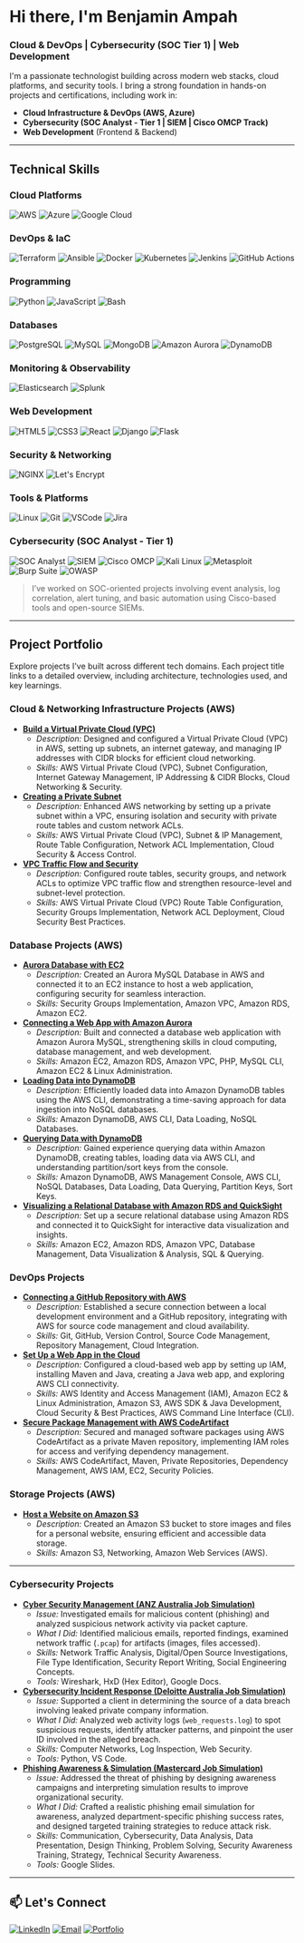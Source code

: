 # Hi there, I'm Benjamin Ampah

### Cloud & DevOps | Cybersecurity (SOC Tier 1) | Web Development

I'm a passionate technologist building across modern web stacks, cloud platforms, and security tools. I bring a strong foundation in hands-on projects and certifications, including work in:

- **Cloud Infrastructure & DevOps (AWS, Azure)**
- **Cybersecurity (SOC Analyst - Tier 1 | SIEM | Cisco OMCP Track)**
-  **Web Development** (Frontend & Backend)

---
##  Technical Skills

###  Cloud Platforms
![AWS](https://img.shields.io/badge/AWS-232F3E?style=flat&logo=amazon-aws&logoColor=white)
![Azure](https://img.shields.io/badge/Azure-0078D4?style=flat&logo=microsoft-azure&logoColor=white)
![Google Cloud](https://img.shields.io/badge/Google_Cloud-4285F4?style=flat&logo=google-cloud&logoColor=white)

### DevOps & IaC
![Terraform](https://img.shields.io/badge/Terraform-623CE4?style=flat&logo=terraform&logoColor=white)
![Ansible](https://img.shields.io/badge/Ansible-EE0000?style=flat&logo=ansible&logoColor=white)
![Docker](https://img.shields.io/badge/Docker-2496ED?style=flat&logo=docker&logoColor=white)
![Kubernetes](https://img.shields.io/badge/Kubernetes-326CE5?style=flat&logo=kubernetes&logoColor=white)
![Jenkins](https://img.shields.io/badge/Jenkins-D24939?style=flat&logo=jenkins&logoColor=white)
![GitHub Actions](https://img.shields.io/badge/GitHub_Actions-2088FF?style=flat&logo=github-actions&logoColor=white)

###  Programming
![Python](https://img.shields.io/badge/Python-3776AB?style=flat&logo=python&logoColor=white)
![JavaScript](https://img.shields.io/badge/JavaScript-F7DF1E?style=flat&logo=javascript&logoColor=black)
![Bash](https://img.shields.io/badge/Bash-4EAA25?style=flat&logo=gnu-bash&logoColor=white)

###  Databases
![PostgreSQL](https://img.shields.io/badge/PostgreSQL-4169E1?style=flat&logo=postgresql&logoColor=white)
![MySQL](https://img.shields.io/badge/MySQL-4479A1?style=flat&logo=mysql&logoColor=white)
![MongoDB](https://img.shields.io/badge/MongoDB-47A248?style=flat&logo=mongodb&logoColor=white)
![Amazon Aurora](https://img.shields.io/badge/Amazon_Aurora-232F3E?style=flat&logo=amazon-aws&logoColor=white)
![DynamoDB](https://img.shields.io/badge/Amazon_DynamoDB-4053D6?style=flat&logo=amazon-dynamodb&logoColor=white)

###  Monitoring & Observability
<!--![Prometheus](https://img.shields.io/badge/Prometheus-E6522C?style=flat&logo=prometheus&logoColor=white)-->
<!--![Grafana](https://img.shields.io/badge/Grafana-F46800?style=flat&logo=grafana&logoColor=white)-->
![Elasticsearch](https://img.shields.io/badge/Elasticsearch-005571?style=flat&logo=elasticsearch&logoColor=white)
![Splunk](https://img.shields.io/badge/Splunk-000000?style=flat&logo=splunk&logoColor=white)

###  Web Development
![HTML5](https://img.shields.io/badge/HTML5-E34F26?style=flat&logo=html5&logoColor=white)
![CSS3](https://img.shields.io/badge/CSS3-1572B6?style=flat&logo=css3&logoColor=white)
![React](https://img.shields.io/badge/React-61DAFB?style=flat&logo=react&logoColor=black)
![Django](https://img.shields.io/badge/Django-092E20?style=flat&logo=django&logoColor=white)
![Flask](https://img.shields.io/badge/Flask-000000?style=flat&logo=flask&logoColor=white)

###  Security & Networking
![NGINX](https://img.shields.io/badge/NGINX-009639?style=flat&logo=nginx&logoColor=white)
![Let's Encrypt](https://img.shields.io/badge/Let's_Encrypt-003A70?style=flat&logo=lets-encrypt&logoColor=white)

### Tools & Platforms
![Linux](https://img.shields.io/badge/Linux-FCC624?style=flat&logo=linux&logoColor=black)
![Git](https://img.shields.io/badge/Git-F05032?style=flat&logo=git&logoColor=white)
![VSCode](https://img.shields.io/badge/VSCode-007ACC?style=flat&logo=visual-studio-code&logoColor=white)
![Jira](https://img.shields.io/badge/Jira-0052CC?style=flat&logo=jira&logoColor=white)


### Cybersecurity (SOC Analyst - Tier 1)
![SOC Analyst](https://img.shields.io/badge/SOC_Analyst-0F9D58?style=flat&logo=security&logoColor=white)
![SIEM](https://img.shields.io/badge/SIEM-003366?style=flat&logo=splunk&logoColor=white)
![Cisco OMCP](https://img.shields.io/badge/Cisco_OMCP_Track-1D63ED?style=flat&logo=cisco&logoColor=white)
![Kali Linux](https://img.shields.io/badge/Kali_Linux-557C94?style=flat&logo=kalilinux&logoColor=white)
![Metasploit](https://img.shields.io/badge/Metasploit-EA2D2D?style=flat)
![Burp Suite](https://img.shields.io/badge/Burp_Suite-000000?style=flat)
![OWASP](https://img.shields.io/badge/OWASP-000000?style=flat&logo=owasp&logoColor=white)

> I’ve worked on SOC-oriented projects involving event analysis, log correlation, alert tuning, and basic automation using Cisco-based tools and open-source SIEMs.

---

## Project Portfolio

Explore projects I've built across different tech domains. Each project title links to a detailed overview, including architecture, technologies used, and key learnings.

### Cloud & Networking Infrastructure Projects (AWS)
* **[Build a Virtual Private Cloud (VPC)](YOUR_VPC_BUILD_LINK_HERE)**
    * *Description:* Designed and configured a Virtual Private Cloud (VPC) in AWS, setting up subnets, an internet gateway, and managing IP addresses with CIDR blocks for efficient cloud networking.
    * *Skills:* AWS Virtual Private Cloud (VPC), Subnet Configuration, Internet Gateway Management, IP Addressing & CIDR Blocks, Cloud Networking & Security.
* **[Creating a Private Subnet](YOUR_PRIVATE_SUBNET_LINK_HERE)**
    * *Description:* Enhanced AWS networking by setting up a private subnet within a VPC, ensuring isolation and security with private route tables and custom network ACLs.
    * *Skills:* AWS Virtual Private Cloud (VPC), Subnet & IP Management, Route Table Configuration, Network ACL Implementation, Cloud Security & Access Control.
* **[VPC Traffic Flow and Security](YOUR_VPC_TRAFFIC_LINK_HERE)**
    * *Description:* Configured route tables, security groups, and network ACLs to optimize VPC traffic flow and strengthen resource-level and subnet-level protection.
    * *Skills:* AWS Virtual Private Cloud (VPC) Route Table Configuration, Security Groups Implementation, Network ACL Deployment, Cloud Security Best Practices.

### Database Projects (AWS)
* **[Aurora Database with EC2](YOUR_AURORA_EC2_LINK_HERE)**
    * *Description:* Created an Aurora MySQL Database in AWS and connected it to an EC2 instance to host a web application, configuring security for seamless interaction.
    * *Skills:* Security Groups Implementation, Amazon VPC, Amazon RDS, Amazon EC2.
* **[Connecting a Web App with Amazon Aurora](YOUR_WEB_APP_AURORA_LINK_HERE)**
    * *Description:* Built and connected a database web application with Amazon Aurora MySQL, strengthening skills in cloud computing, database management, and web development.
    * *Skills:* Amazon EC2, Amazon RDS, Amazon VPC, PHP, MySQL CLI, Amazon EC2 & Linux Administration.
* **[Loading Data into DynamoDB](YOUR_DYNAMODB_LOAD_LINK_HERE)**
    * *Description:* Efficiently loaded data into Amazon DynamoDB tables using the AWS CLI, demonstrating a time-saving approach for data ingestion into NoSQL databases.
    * *Skills:* Amazon DynamoDB, AWS CLI, Data Loading, NoSQL Databases.
* **[Querying Data with DynamoDB](YOUR_DYNAMODB_QUERY_LINK_HERE)**
    * *Description:* Gained experience querying data within Amazon DynamoDB, creating tables, loading data via AWS CLI, and understanding partition/sort keys from the console.
    * *Skills:* Amazon DynamoDB, AWS Management Console, AWS CLI, NoSQL Databases, Data Loading, Data Querying, Partition Keys, Sort Keys.
* **[Visualizing a Relational Database with Amazon RDS and QuickSight](YOUR_RDS_QUICKSIGHT_LINK_HERE)**
    * *Description:* Set up a secure relational database using Amazon RDS and connected it to QuickSight for interactive data visualization and insights.
    * *Skills:* Amazon EC2, Amazon RDS, Amazon VPC, Database Management, Data Visualization & Analysis, SQL & Querying.

### DevOps Projects
* **[Connecting a GitHub Repository with AWS](YOUR_GITHUB_AWS_LINK_HERE)**
    * *Description:* Established a secure connection between a local development environment and a GitHub repository, integrating with AWS for source code management and cloud availability.
    * *Skills:* Git, GitHub, Version Control, Source Code Management, Repository Management, Cloud Integration.
* **[Set Up a Web App in the Cloud](YOUR_WEB_APP_SETUP_LINK_HERE)**
    * *Description:* Configured a cloud-based web app by setting up IAM, installing Maven and Java, creating a Java web app, and exploring AWS CLI connectivity.
    * *Skills:* AWS Identity and Access Management (IAM), Amazon EC2 & Linux Administration, Amazon S3, AWS SDK & Java Development, Cloud Security & Best Practices, AWS Command Line Interface (CLI).
* **[Secure Package Management with AWS CodeArtifact](YOUR_CODEARTIFACT_LINK_HERE)**
    * *Description:* Secured and managed software packages using AWS CodeArtifact as a private Maven repository, implementing IAM roles for access and verifying dependency management.
    * *Skills:* AWS CodeArtifact, Maven, Private Repositories, Dependency Management, AWS IAM, EC2, Security Policies.

### Storage Projects (AWS)
* **[Host a Website on Amazon S3](YOUR_S3_WEBSITE_LINK_HERE)**
    * *Description:* Created an Amazon S3 bucket to store images and files for a personal website, ensuring efficient and accessible data storage.
    * *Skills:* Amazon S3, Networking, Amazon Web Services (AWS).

---
### Cybersecurity Projects
* **[Cyber Security Management (ANZ Australia Job Simulation)](YOUR_ANZ_CYBER_LINK_HERE)**
    * *Issue:* Investigated emails for malicious content (phishing) and analyzed suspicious network activity via packet capture.
    * *What I Did:* Identified malicious emails, reported findings, examined network traffic (`.pcap`) for artifacts (images, files accessed).
    * *Skills:* Network Traffic Analysis, Digital/Open Source Investigations, File Type Identification, Security Report Writing, Social Engineering Concepts.
    * *Tools:* Wireshark, HxD (Hex Editor), Google Docs.
* **[Cybersecurity Incident Response (Deloitte Australia Job Simulation)](YOUR_DELOITTE_CYBER_LINK_HERE)**
    * *Issue:* Supported a client in determining the source of a data breach involving leaked private company information.
    * *What I Did:* Analyzed web activity logs (`web_requests.log`) to spot suspicious requests, identify attacker patterns, and pinpoint the user ID involved in the alleged breach.
    * *Skills:* Computer Networks, Log Inspection, Web Security.
    * *Tools:* Python, VS Code.
* **[Phishing Awareness & Simulation (Mastercard Job Simulation)](YOUR_MASTERCARD_CYBER_LINK_HERE)**
    * *Issue:* Addressed the threat of phishing by designing awareness campaigns and interpreting simulation results to improve organizational security.
    * *What I Did:* Crafted a realistic phishing email simulation for awareness, analyzed department-specific phishing success rates, and designed targeted training strategies to reduce attack risk.
    * *Skills:* Communication, Cybersecurity, Data Analysis, Data Presentation, Design Thinking, Problem Solving, Security Awareness Training, Strategy, Technical Security Awareness.
    * *Tools:* Google Slides.


---

## 📫 Let's Connect

[![LinkedIn](https://img.shields.io/badge/LinkedIn-0A66C2?style=flat&logo=linkedin&logoColor=white)](https://www.linkedin.com/in/benjamin-ampah/)
[![Email](https://img.shields.io/badge/Email-D14836?style=flat&logo=gmail&logoColor=white)](mailto:benkwameampah@gmail.com)
[![Portfolio](https://img.shields.io/badge/Portfolio-Website-0A66C2?style=flat&logo=internet-explorer&logoColor=white)](https://ampahben.netlify.app/)
